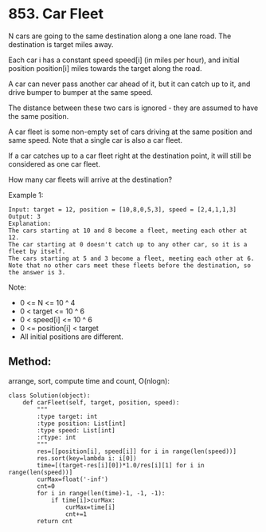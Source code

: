 # 853. Car Fleet

N cars are going to the same destination along a one lane road.  The destination is target miles away.

Each car i has a constant speed speed[i] (in miles per hour), and initial position position[i] miles towards the target along the road.

A car can never pass another car ahead of it, but it can catch up to it, and drive bumper to bumper at the same speed.

The distance between these two cars is ignored - they are assumed to have the same position.

A car fleet is some non-empty set of cars driving at the same position and same speed.  Note that a single car is also a car fleet.

If a car catches up to a car fleet right at the destination point, it will still be considered as one car fleet.


How many car fleets will arrive at the destination?

 

Example 1:

    Input: target = 12, position = [10,8,0,5,3], speed = [2,4,1,1,3]
    Output: 3
    Explanation:
    The cars starting at 10 and 8 become a fleet, meeting each other at 12.
    The car starting at 0 doesn't catch up to any other car, so it is a fleet by itself.
    The cars starting at 5 and 3 become a fleet, meeting each other at 6.
    Note that no other cars meet these fleets before the destination, so the answer is 3.

Note:

- 0 <= N <= 10 ^ 4
- 0 < target <= 10 ^ 6
- 0 < speed[i] <= 10 ^ 6
- 0 <= position[i] < target
- All initial positions are different.

## Method:

arrange, sort, compute time and count, O(nlogn):

    class Solution(object):
        def carFleet(self, target, position, speed):
            """
            :type target: int
            :type position: List[int]
            :type speed: List[int]
            :rtype: int
            """
            res=[[position[i], speed[i]] for i in range(len(speed))]
            res.sort(key=lambda i: i[0])
            time=[(target-res[i][0])*1.0/res[i][1] for i in range(len(speed))]
            curMax=float('-inf')
            cnt=0
            for i in range(len(time)-1, -1, -1):
                if time[i]>curMax:
                    curMax=time[i]
                    cnt+=1
            return cnt